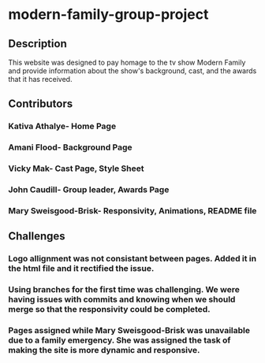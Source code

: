 # modern-family-group-project

## Description
This website was designed to pay homage to the tv show Modern Family and provide information about the show's background, cast, and the awards that it has received.

## Contributors
 ### Kativa Athalye- Home Page
 ### Amani Flood- Background Page
 ### Vicky Mak- Cast Page, Style Sheet
 ### John Caudill- Group leader, Awards Page
 ### Mary Sweisgood-Brisk- Responsivity, Animations, README file

 ## Challenges
  ### Logo allignment was not consistant between pages. Added it in the html file and it rectified the issue.
  ### Using branches for the first time was challenging. We were having issues with commits and knowing when we should merge so that the responsivity could be completed.
  ### Pages assigned while Mary Sweisgood-Brisk was unavailable due to a family emergency. She was assigned the task of making the site is more dynamic and responsive.

